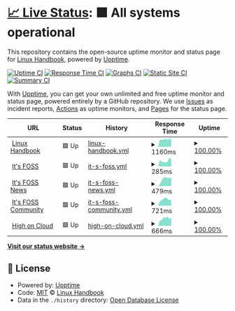 # [📈 Live Status](https://linuxhandbook.github.io/status): <!--live status--> **🟩 All systems operational**

This repository contains the open-source uptime monitor and status page for [Linux Handbook](https://linuxhandbook.com/), powered by [Upptime](https://github.com/upptime/upptime).

[![Uptime CI](https://github.com/linuxhandbook/status/workflows/Uptime%20CI/badge.svg)](https://github.com/upptime/upptime/actions?query=workflow%3A%22Uptime+CI%22)
[![Response Time CI](https://github.com/linuxhandbook/status/workflows/Response%20Time%20CI/badge.svg)](https://github.com/upptime/upptime/actions?query=workflow%3A%22Response+Time+CI%22)
[![Graphs CI](https://github.com/linuxhandbook/status/workflows/Graphs%20CI/badge.svg)](https://github.com/upptime/upptime/actions?query=workflow%3A%22Graphs+CI%22)
[![Static Site CI](https://github.com/linuxhandbook/status/workflows/Static%20Site%20CI/badge.svg)](https://github.com/upptime/upptime/actions?query=workflow%3A%22Static+Site+CI%22)
[![Summary CI](https://github.com/linuxhandbook/status/workflows/Summary%20CI/badge.svg)](https://github.com/upptime/upptime/actions?query=workflow%3A%22Summary+CI%22)

With [Upptime](https://upptime.js.org), you can get your own unlimited and free uptime monitor and status page, powered entirely by a GitHub repository. We use [Issues](https://github.com/linuxhandbook/status/issues) as incident reports, [Actions](https://github.com/linuxhandbook/status/actions) as uptime monitors, and [Pages](https://linuxhandbook.github.io/status) for the status page.

<!--start: status pages-->
<!-- This summary is generated by Upptime (https://github.com/upptime/upptime) -->
<!-- Do not edit this manually, your changes will be overwritten -->
<!-- prettier-ignore -->
| URL | Status | History | Response Time | Uptime |
| --- | ------ | ------- | ------------- | ------ |
| <img alt="" src="https://linuxhandbook.com/favicon.ico" height="13"> [Linux Handbook](https://linuxhandbook.com) | 🟩 Up | [linux-handbook.yml](https://github.com/linuxhandbook/status/commits/HEAD/history/linux-handbook.yml) | <details><summary><img alt="Response time graph" src="./graphs/linux-handbook/response-time-week.png" height="20"> 1160ms</summary><br><a href="https://status.linuxhandbook.com/history/linux-handbook"><img alt="Response time 1466" src="https://img.shields.io/endpoint?url=https%3A%2F%2Fraw.githubusercontent.com%2Flinuxhandbook%2Fstatus%2FHEAD%2Fapi%2Flinux-handbook%2Fresponse-time.json"></a><br><a href="https://status.linuxhandbook.com/history/linux-handbook"><img alt="24-hour response time 1131" src="https://img.shields.io/endpoint?url=https%3A%2F%2Fraw.githubusercontent.com%2Flinuxhandbook%2Fstatus%2FHEAD%2Fapi%2Flinux-handbook%2Fresponse-time-day.json"></a><br><a href="https://status.linuxhandbook.com/history/linux-handbook"><img alt="7-day response time 1160" src="https://img.shields.io/endpoint?url=https%3A%2F%2Fraw.githubusercontent.com%2Flinuxhandbook%2Fstatus%2FHEAD%2Fapi%2Flinux-handbook%2Fresponse-time-week.json"></a><br><a href="https://status.linuxhandbook.com/history/linux-handbook"><img alt="30-day response time 1507" src="https://img.shields.io/endpoint?url=https%3A%2F%2Fraw.githubusercontent.com%2Flinuxhandbook%2Fstatus%2FHEAD%2Fapi%2Flinux-handbook%2Fresponse-time-month.json"></a><br><a href="https://status.linuxhandbook.com/history/linux-handbook"><img alt="1-year response time 1466" src="https://img.shields.io/endpoint?url=https%3A%2F%2Fraw.githubusercontent.com%2Flinuxhandbook%2Fstatus%2FHEAD%2Fapi%2Flinux-handbook%2Fresponse-time-year.json"></a></details> | <details><summary><a href="https://status.linuxhandbook.com/history/linux-handbook">100.00%</a></summary><a href="https://status.linuxhandbook.com/history/linux-handbook"><img alt="All-time uptime 99.85%" src="https://img.shields.io/endpoint?url=https%3A%2F%2Fraw.githubusercontent.com%2Flinuxhandbook%2Fstatus%2FHEAD%2Fapi%2Flinux-handbook%2Fuptime.json"></a><br><a href="https://status.linuxhandbook.com/history/linux-handbook"><img alt="24-hour uptime 100.00%" src="https://img.shields.io/endpoint?url=https%3A%2F%2Fraw.githubusercontent.com%2Flinuxhandbook%2Fstatus%2FHEAD%2Fapi%2Flinux-handbook%2Fuptime-day.json"></a><br><a href="https://status.linuxhandbook.com/history/linux-handbook"><img alt="7-day uptime 100.00%" src="https://img.shields.io/endpoint?url=https%3A%2F%2Fraw.githubusercontent.com%2Flinuxhandbook%2Fstatus%2FHEAD%2Fapi%2Flinux-handbook%2Fuptime-week.json"></a><br><a href="https://status.linuxhandbook.com/history/linux-handbook"><img alt="30-day uptime 100.00%" src="https://img.shields.io/endpoint?url=https%3A%2F%2Fraw.githubusercontent.com%2Flinuxhandbook%2Fstatus%2FHEAD%2Fapi%2Flinux-handbook%2Fuptime-month.json"></a><br><a href="https://status.linuxhandbook.com/history/linux-handbook"><img alt="1-year uptime 99.85%" src="https://img.shields.io/endpoint?url=https%3A%2F%2Fraw.githubusercontent.com%2Flinuxhandbook%2Fstatus%2FHEAD%2Fapi%2Flinux-handbook%2Fuptime-year.json"></a></details>
| <img alt="" src="https://itsfoss.com/favicon.ico" height="13"> [It's FOSS](https://itsfoss.com) | 🟩 Up | [it-s-foss.yml](https://github.com/linuxhandbook/status/commits/HEAD/history/it-s-foss.yml) | <details><summary><img alt="Response time graph" src="./graphs/it-s-foss/response-time-week.png" height="20"> 285ms</summary><br><a href="https://status.linuxhandbook.com/history/it-s-foss"><img alt="Response time 261" src="https://img.shields.io/endpoint?url=https%3A%2F%2Fraw.githubusercontent.com%2Flinuxhandbook%2Fstatus%2FHEAD%2Fapi%2Fit-s-foss%2Fresponse-time.json"></a><br><a href="https://status.linuxhandbook.com/history/it-s-foss"><img alt="24-hour response time 354" src="https://img.shields.io/endpoint?url=https%3A%2F%2Fraw.githubusercontent.com%2Flinuxhandbook%2Fstatus%2FHEAD%2Fapi%2Fit-s-foss%2Fresponse-time-day.json"></a><br><a href="https://status.linuxhandbook.com/history/it-s-foss"><img alt="7-day response time 285" src="https://img.shields.io/endpoint?url=https%3A%2F%2Fraw.githubusercontent.com%2Flinuxhandbook%2Fstatus%2FHEAD%2Fapi%2Fit-s-foss%2Fresponse-time-week.json"></a><br><a href="https://status.linuxhandbook.com/history/it-s-foss"><img alt="30-day response time 235" src="https://img.shields.io/endpoint?url=https%3A%2F%2Fraw.githubusercontent.com%2Flinuxhandbook%2Fstatus%2FHEAD%2Fapi%2Fit-s-foss%2Fresponse-time-month.json"></a><br><a href="https://status.linuxhandbook.com/history/it-s-foss"><img alt="1-year response time 261" src="https://img.shields.io/endpoint?url=https%3A%2F%2Fraw.githubusercontent.com%2Flinuxhandbook%2Fstatus%2FHEAD%2Fapi%2Fit-s-foss%2Fresponse-time-year.json"></a></details> | <details><summary><a href="https://status.linuxhandbook.com/history/it-s-foss">100.00%</a></summary><a href="https://status.linuxhandbook.com/history/it-s-foss"><img alt="All-time uptime 100.00%" src="https://img.shields.io/endpoint?url=https%3A%2F%2Fraw.githubusercontent.com%2Flinuxhandbook%2Fstatus%2FHEAD%2Fapi%2Fit-s-foss%2Fuptime.json"></a><br><a href="https://status.linuxhandbook.com/history/it-s-foss"><img alt="24-hour uptime 100.00%" src="https://img.shields.io/endpoint?url=https%3A%2F%2Fraw.githubusercontent.com%2Flinuxhandbook%2Fstatus%2FHEAD%2Fapi%2Fit-s-foss%2Fuptime-day.json"></a><br><a href="https://status.linuxhandbook.com/history/it-s-foss"><img alt="7-day uptime 100.00%" src="https://img.shields.io/endpoint?url=https%3A%2F%2Fraw.githubusercontent.com%2Flinuxhandbook%2Fstatus%2FHEAD%2Fapi%2Fit-s-foss%2Fuptime-week.json"></a><br><a href="https://status.linuxhandbook.com/history/it-s-foss"><img alt="30-day uptime 100.00%" src="https://img.shields.io/endpoint?url=https%3A%2F%2Fraw.githubusercontent.com%2Flinuxhandbook%2Fstatus%2FHEAD%2Fapi%2Fit-s-foss%2Fuptime-month.json"></a><br><a href="https://status.linuxhandbook.com/history/it-s-foss"><img alt="1-year uptime 100.00%" src="https://img.shields.io/endpoint?url=https%3A%2F%2Fraw.githubusercontent.com%2Flinuxhandbook%2Fstatus%2FHEAD%2Fapi%2Fit-s-foss%2Fuptime-year.json"></a></details>
| <img alt="" src="https://news.itsfoss.com/favicon.ico" height="13"> [It's FOSS News](https://news.itsfoss.com) | 🟩 Up | [it-s-foss-news.yml](https://github.com/linuxhandbook/status/commits/HEAD/history/it-s-foss-news.yml) | <details><summary><img alt="Response time graph" src="./graphs/it-s-foss-news/response-time-week.png" height="20"> 479ms</summary><br><a href="https://status.linuxhandbook.com/history/it-s-foss-news"><img alt="Response time 336" src="https://img.shields.io/endpoint?url=https%3A%2F%2Fraw.githubusercontent.com%2Flinuxhandbook%2Fstatus%2FHEAD%2Fapi%2Fit-s-foss-news%2Fresponse-time.json"></a><br><a href="https://status.linuxhandbook.com/history/it-s-foss-news"><img alt="24-hour response time 547" src="https://img.shields.io/endpoint?url=https%3A%2F%2Fraw.githubusercontent.com%2Flinuxhandbook%2Fstatus%2FHEAD%2Fapi%2Fit-s-foss-news%2Fresponse-time-day.json"></a><br><a href="https://status.linuxhandbook.com/history/it-s-foss-news"><img alt="7-day response time 479" src="https://img.shields.io/endpoint?url=https%3A%2F%2Fraw.githubusercontent.com%2Flinuxhandbook%2Fstatus%2FHEAD%2Fapi%2Fit-s-foss-news%2Fresponse-time-week.json"></a><br><a href="https://status.linuxhandbook.com/history/it-s-foss-news"><img alt="30-day response time 393" src="https://img.shields.io/endpoint?url=https%3A%2F%2Fraw.githubusercontent.com%2Flinuxhandbook%2Fstatus%2FHEAD%2Fapi%2Fit-s-foss-news%2Fresponse-time-month.json"></a><br><a href="https://status.linuxhandbook.com/history/it-s-foss-news"><img alt="1-year response time 336" src="https://img.shields.io/endpoint?url=https%3A%2F%2Fraw.githubusercontent.com%2Flinuxhandbook%2Fstatus%2FHEAD%2Fapi%2Fit-s-foss-news%2Fresponse-time-year.json"></a></details> | <details><summary><a href="https://status.linuxhandbook.com/history/it-s-foss-news">100.00%</a></summary><a href="https://status.linuxhandbook.com/history/it-s-foss-news"><img alt="All-time uptime 100.00%" src="https://img.shields.io/endpoint?url=https%3A%2F%2Fraw.githubusercontent.com%2Flinuxhandbook%2Fstatus%2FHEAD%2Fapi%2Fit-s-foss-news%2Fuptime.json"></a><br><a href="https://status.linuxhandbook.com/history/it-s-foss-news"><img alt="24-hour uptime 100.00%" src="https://img.shields.io/endpoint?url=https%3A%2F%2Fraw.githubusercontent.com%2Flinuxhandbook%2Fstatus%2FHEAD%2Fapi%2Fit-s-foss-news%2Fuptime-day.json"></a><br><a href="https://status.linuxhandbook.com/history/it-s-foss-news"><img alt="7-day uptime 100.00%" src="https://img.shields.io/endpoint?url=https%3A%2F%2Fraw.githubusercontent.com%2Flinuxhandbook%2Fstatus%2FHEAD%2Fapi%2Fit-s-foss-news%2Fuptime-week.json"></a><br><a href="https://status.linuxhandbook.com/history/it-s-foss-news"><img alt="30-day uptime 100.00%" src="https://img.shields.io/endpoint?url=https%3A%2F%2Fraw.githubusercontent.com%2Flinuxhandbook%2Fstatus%2FHEAD%2Fapi%2Fit-s-foss-news%2Fuptime-month.json"></a><br><a href="https://status.linuxhandbook.com/history/it-s-foss-news"><img alt="1-year uptime 100.00%" src="https://img.shields.io/endpoint?url=https%3A%2F%2Fraw.githubusercontent.com%2Flinuxhandbook%2Fstatus%2FHEAD%2Fapi%2Fit-s-foss-news%2Fuptime-year.json"></a></details>
| <img alt="" src="https://favicons.githubusercontent.com/itsfoss.community" height="13"> [It's FOSS Community](https://itsfoss.community) | 🟩 Up | [it-s-foss-community.yml](https://github.com/linuxhandbook/status/commits/HEAD/history/it-s-foss-community.yml) | <details><summary><img alt="Response time graph" src="./graphs/it-s-foss-community/response-time-week.png" height="20"> 721ms</summary><br><a href="https://status.linuxhandbook.com/history/it-s-foss-community"><img alt="Response time 705" src="https://img.shields.io/endpoint?url=https%3A%2F%2Fraw.githubusercontent.com%2Flinuxhandbook%2Fstatus%2FHEAD%2Fapi%2Fit-s-foss-community%2Fresponse-time.json"></a><br><a href="https://status.linuxhandbook.com/history/it-s-foss-community"><img alt="24-hour response time 738" src="https://img.shields.io/endpoint?url=https%3A%2F%2Fraw.githubusercontent.com%2Flinuxhandbook%2Fstatus%2FHEAD%2Fapi%2Fit-s-foss-community%2Fresponse-time-day.json"></a><br><a href="https://status.linuxhandbook.com/history/it-s-foss-community"><img alt="7-day response time 721" src="https://img.shields.io/endpoint?url=https%3A%2F%2Fraw.githubusercontent.com%2Flinuxhandbook%2Fstatus%2FHEAD%2Fapi%2Fit-s-foss-community%2Fresponse-time-week.json"></a><br><a href="https://status.linuxhandbook.com/history/it-s-foss-community"><img alt="30-day response time 715" src="https://img.shields.io/endpoint?url=https%3A%2F%2Fraw.githubusercontent.com%2Flinuxhandbook%2Fstatus%2FHEAD%2Fapi%2Fit-s-foss-community%2Fresponse-time-month.json"></a><br><a href="https://status.linuxhandbook.com/history/it-s-foss-community"><img alt="1-year response time 705" src="https://img.shields.io/endpoint?url=https%3A%2F%2Fraw.githubusercontent.com%2Flinuxhandbook%2Fstatus%2FHEAD%2Fapi%2Fit-s-foss-community%2Fresponse-time-year.json"></a></details> | <details><summary><a href="https://status.linuxhandbook.com/history/it-s-foss-community">100.00%</a></summary><a href="https://status.linuxhandbook.com/history/it-s-foss-community"><img alt="All-time uptime 99.18%" src="https://img.shields.io/endpoint?url=https%3A%2F%2Fraw.githubusercontent.com%2Flinuxhandbook%2Fstatus%2FHEAD%2Fapi%2Fit-s-foss-community%2Fuptime.json"></a><br><a href="https://status.linuxhandbook.com/history/it-s-foss-community"><img alt="24-hour uptime 100.00%" src="https://img.shields.io/endpoint?url=https%3A%2F%2Fraw.githubusercontent.com%2Flinuxhandbook%2Fstatus%2FHEAD%2Fapi%2Fit-s-foss-community%2Fuptime-day.json"></a><br><a href="https://status.linuxhandbook.com/history/it-s-foss-community"><img alt="7-day uptime 100.00%" src="https://img.shields.io/endpoint?url=https%3A%2F%2Fraw.githubusercontent.com%2Flinuxhandbook%2Fstatus%2FHEAD%2Fapi%2Fit-s-foss-community%2Fuptime-week.json"></a><br><a href="https://status.linuxhandbook.com/history/it-s-foss-community"><img alt="30-day uptime 100.00%" src="https://img.shields.io/endpoint?url=https%3A%2F%2Fraw.githubusercontent.com%2Flinuxhandbook%2Fstatus%2FHEAD%2Fapi%2Fit-s-foss-community%2Fuptime-month.json"></a><br><a href="https://status.linuxhandbook.com/history/it-s-foss-community"><img alt="1-year uptime 99.18%" src="https://img.shields.io/endpoint?url=https%3A%2F%2Fraw.githubusercontent.com%2Flinuxhandbook%2Fstatus%2FHEAD%2Fapi%2Fit-s-foss-community%2Fuptime-year.json"></a></details>
| <img alt="" src="https://favicons.githubusercontent.com/highoncloud.com" height="13"> [High on Cloud](https://highoncloud.com) | 🟩 Up | [high-on-cloud.yml](https://github.com/linuxhandbook/status/commits/HEAD/history/high-on-cloud.yml) | <details><summary><img alt="Response time graph" src="./graphs/high-on-cloud/response-time-week.png" height="20"> 666ms</summary><br><a href="https://status.linuxhandbook.com/history/high-on-cloud"><img alt="Response time 639" src="https://img.shields.io/endpoint?url=https%3A%2F%2Fraw.githubusercontent.com%2Flinuxhandbook%2Fstatus%2FHEAD%2Fapi%2Fhigh-on-cloud%2Fresponse-time.json"></a><br><a href="https://status.linuxhandbook.com/history/high-on-cloud"><img alt="24-hour response time 726" src="https://img.shields.io/endpoint?url=https%3A%2F%2Fraw.githubusercontent.com%2Flinuxhandbook%2Fstatus%2FHEAD%2Fapi%2Fhigh-on-cloud%2Fresponse-time-day.json"></a><br><a href="https://status.linuxhandbook.com/history/high-on-cloud"><img alt="7-day response time 666" src="https://img.shields.io/endpoint?url=https%3A%2F%2Fraw.githubusercontent.com%2Flinuxhandbook%2Fstatus%2FHEAD%2Fapi%2Fhigh-on-cloud%2Fresponse-time-week.json"></a><br><a href="https://status.linuxhandbook.com/history/high-on-cloud"><img alt="30-day response time 647" src="https://img.shields.io/endpoint?url=https%3A%2F%2Fraw.githubusercontent.com%2Flinuxhandbook%2Fstatus%2FHEAD%2Fapi%2Fhigh-on-cloud%2Fresponse-time-month.json"></a><br><a href="https://status.linuxhandbook.com/history/high-on-cloud"><img alt="1-year response time 639" src="https://img.shields.io/endpoint?url=https%3A%2F%2Fraw.githubusercontent.com%2Flinuxhandbook%2Fstatus%2FHEAD%2Fapi%2Fhigh-on-cloud%2Fresponse-time-year.json"></a></details> | <details><summary><a href="https://status.linuxhandbook.com/history/high-on-cloud">100.00%</a></summary><a href="https://status.linuxhandbook.com/history/high-on-cloud"><img alt="All-time uptime 100.00%" src="https://img.shields.io/endpoint?url=https%3A%2F%2Fraw.githubusercontent.com%2Flinuxhandbook%2Fstatus%2FHEAD%2Fapi%2Fhigh-on-cloud%2Fuptime.json"></a><br><a href="https://status.linuxhandbook.com/history/high-on-cloud"><img alt="24-hour uptime 100.00%" src="https://img.shields.io/endpoint?url=https%3A%2F%2Fraw.githubusercontent.com%2Flinuxhandbook%2Fstatus%2FHEAD%2Fapi%2Fhigh-on-cloud%2Fuptime-day.json"></a><br><a href="https://status.linuxhandbook.com/history/high-on-cloud"><img alt="7-day uptime 100.00%" src="https://img.shields.io/endpoint?url=https%3A%2F%2Fraw.githubusercontent.com%2Flinuxhandbook%2Fstatus%2FHEAD%2Fapi%2Fhigh-on-cloud%2Fuptime-week.json"></a><br><a href="https://status.linuxhandbook.com/history/high-on-cloud"><img alt="30-day uptime 100.00%" src="https://img.shields.io/endpoint?url=https%3A%2F%2Fraw.githubusercontent.com%2Flinuxhandbook%2Fstatus%2FHEAD%2Fapi%2Fhigh-on-cloud%2Fuptime-month.json"></a><br><a href="https://status.linuxhandbook.com/history/high-on-cloud"><img alt="1-year uptime 100.00%" src="https://img.shields.io/endpoint?url=https%3A%2F%2Fraw.githubusercontent.com%2Flinuxhandbook%2Fstatus%2FHEAD%2Fapi%2Fhigh-on-cloud%2Fuptime-year.json"></a></details>

<!--end: status pages-->

[**Visit our status website →**](https://linuxhandbook.github.io/status)

## 📄 License

- Powered by: [Upptime](https://github.com/upptime/upptime)
- Code: [MIT](./LICENSE) © [Linux Handbook](https://linuxhandbook.com/)
- Data in the `./history` directory: [Open Database License](https://opendatacommons.org/licenses/odbl/1-0/)
